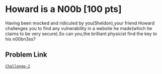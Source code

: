 # Howard is a N00b [100 pts]

Having been mocked and ridiculed by you(Sheldon),your friend Howard challenges you to find any vulnerability in a website he made(which he claims to be very secure).So can you,the brilliant physicist find the key to his n00bn3ss?

## Problem Link
[`Challenge-2`](https://skiddie.pythonanywhere.com/web2/)
